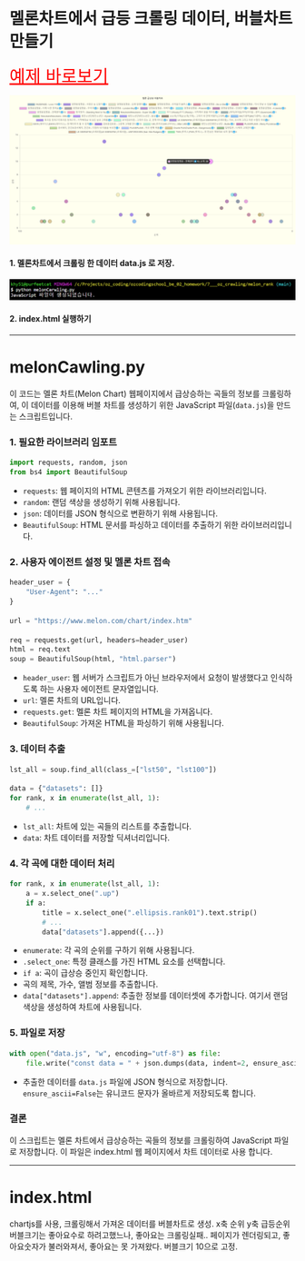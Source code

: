 # 멜론차트에서 급등 크롤링 데이터, 버블차트 만들기

<a href = "https://bamjun.github.io/ozcodingschool_be_02_homework/7___oz_crawling/melon_rank/index.html" style="color:red; font-size:30px;">예제 바로보기</a>

<img src="../images/melonRankMain.png">

#### 1. 멜론차트에서 크롤링 한 데이터 data.js 로 저장.

<img src="../images/melonRank1.png">

#### 2. index.html 실행하기

---

# melonCawling.py

이 코드는 멜론 차트(Melon Chart) 웹페이지에서 급상승하는 곡들의 정보를 크롤링하여, 이 데이터를 이용해 버블 차트를 생성하기 위한 JavaScript 파일(`data.js`)을 만드는 스크립트입니다.

### 1. 필요한 라이브러리 임포트

```python
import requests, random, json
from bs4 import BeautifulSoup
```

- `requests`: 웹 페이지의 HTML 콘텐츠를 가져오기 위한 라이브러리입니다.
- `random`: 랜덤 색상을 생성하기 위해 사용됩니다.
- `json`: 데이터를 JSON 형식으로 변환하기 위해 사용됩니다.
- `BeautifulSoup`: HTML 문서를 파싱하고 데이터를 추출하기 위한 라이브러리입니다.

### 2. 사용자 에이전트 설정 및 멜론 차트 접속

```python
header_user = {
    "User-Agent": "..."
}

url = "https://www.melon.com/chart/index.htm"

req = requests.get(url, headers=header_user)
html = req.text
soup = BeautifulSoup(html, "html.parser")
```

- `header_user`: 웹 서버가 스크립트가 아닌 브라우저에서 요청이 발생했다고 인식하도록 하는 사용자 에이전트 문자열입니다.
- `url`: 멜론 차트의 URL입니다.
- `requests.get`: 멜론 차트 페이지의 HTML을 가져옵니다.
- `BeautifulSoup`: 가져온 HTML을 파싱하기 위해 사용됩니다.

### 3. 데이터 추출

```python
lst_all = soup.find_all(class_=["lst50", "lst100"])

data = {"datasets": []}
for rank, x in enumerate(lst_all, 1):
    # ...
```

- `lst_all`: 차트에 있는 곡들의 리스트를 추출합니다.
- `data`: 차트 데이터를 저장할 딕셔너리입니다.

### 4. 각 곡에 대한 데이터 처리

```python
for rank, x in enumerate(lst_all, 1):
    a = x.select_one(".up")
    if a:
        title = x.select_one(".ellipsis.rank01").text.strip()
        # ...
        data["datasets"].append({...})
```

- `enumerate`: 각 곡의 순위를 구하기 위해 사용됩니다.
- `.select_one`: 특정 클래스를 가진 HTML 요소를 선택합니다.
- `if a`: 곡이 급상승 중인지 확인합니다.
- 곡의 제목, 가수, 앨범 정보를 추출합니다.
- `data["datasets"].append`: 추출한 정보를 데이터셋에 추가합니다. 여기서 랜덤 색상을 생성하여 차트에 사용됩니다.

### 5. 파일로 저장

```python
with open("data.js", "w", encoding="utf-8") as file:
    file.write("const data = " + json.dumps(data, indent=2, ensure_ascii=False) + ";")
```

- 추출한 데이터를 `data.js` 파일에 JSON 형식으로 저장합니다. `ensure_ascii=False`는 유니코드 문자가 올바르게 저장되도록 합니다.

### 결론

이 스크립트는 멜론 차트에서 급상승하는 곡들의 정보를 크롤링하여 JavaScript 파일로 저장합니다. 이 파일은 index.html 웹 페이지에서 차트 데이터로 사용 합니다.

---

# index.html

chartjs를 사용, 크롤링해서 가져온 데이터를 버블차트로 생성.
x축 순위 y축 급등순위 버블크기는 좋아요수로 하려고했느나, 좋아요는 크롤링실패.. 페이지가 렌더링되고, 좋아요숫자가 불러와져서, 좋아요는 못 가져왔다. 버블크기 10으로 고정.
